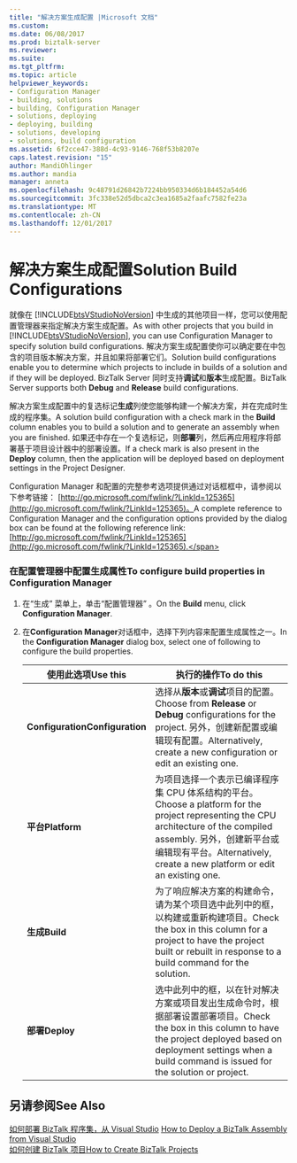 ```yaml
---
title: "解决方案生成配置 |Microsoft 文档"
ms.custom: 
ms.date: 06/08/2017
ms.prod: biztalk-server
ms.reviewer: 
ms.suite: 
ms.tgt_pltfrm: 
ms.topic: article
helpviewer_keywords:
- Configuration Manager
- building, solutions
- building, Configuration Manager
- solutions, deploying
- deploying, building
- solutions, developing
- solutions, build configuration
ms.assetid: 6f2cce47-388d-4c93-9146-768f53b8207e
caps.latest.revision: "15"
author: MandiOhlinger
ms.author: mandia
manager: anneta
ms.openlocfilehash: 9c48791d26842b7224bb950334d6b184452a54d6
ms.sourcegitcommit: 3fc338e52d5dbca2c3ea1685a2faafc7582fe23a
ms.translationtype: MT
ms.contentlocale: zh-CN
ms.lasthandoff: 12/01/2017
---
```

# <a name="solution-build-configurations"></a><span data-ttu-id="30ee7-102">解决方案生成配置</span><span class="sxs-lookup"><span data-stu-id="30ee7-102">Solution Build Configurations</span></span>
<span data-ttu-id="30ee7-103">就像在 [!INCLUDE[btsVStudioNoVersion](../includes/btsvstudionoversion-md.md)] 中生成的其他项目一样，您可以使用配置管理器来指定解决方案生成配置。</span><span class="sxs-lookup"><span data-stu-id="30ee7-103">As with other projects that you build in [!INCLUDE[btsVStudioNoVersion](../includes/btsvstudionoversion-md.md)], you can use Configuration Manager to specify solution build configurations.</span></span> <span data-ttu-id="30ee7-104">解决方案生成配置使你可以确定要在中包含的项目版本解决方案，并且如果将部署它们。</span><span class="sxs-lookup"><span data-stu-id="30ee7-104">Solution build configurations enable you to determine which projects to include in builds of a solution and if they will be deployed.</span></span> <span data-ttu-id="30ee7-105">BizTalk Server 同时支持**调试**和**版本**生成配置。</span><span class="sxs-lookup"><span data-stu-id="30ee7-105">BizTalk Server supports both **Debug** and **Release** build configurations.</span></span>  
  
 <span data-ttu-id="30ee7-106">解决方案生成配置中的复选标记**生成**列使您能够构建一个解决方案，并在完成时生成的程序集。</span><span class="sxs-lookup"><span data-stu-id="30ee7-106">A solution build configuration with a check mark in the **Build** column enables you to build a solution and to generate an assembly when you are finished.</span></span> <span data-ttu-id="30ee7-107">如果还中存在一个复选标记，则**部署**列，然后再应用程序将部署基于项目设计器中的部署设置。</span><span class="sxs-lookup"><span data-stu-id="30ee7-107">If a check mark is also present in the **Deploy** column, then the application will be deployed based on deployment settings in the Project Designer.</span></span>  
  
 <span data-ttu-id="30ee7-108">Configuration Manager 和配置的完整参考选项提供通过对话框框中，请参阅以下参考链接： [http://go.microsoft.com/fwlink/?LinkId=125365](http://go.microsoft.com/fwlink/?LinkId=125365)。</span><span class="sxs-lookup"><span data-stu-id="30ee7-108">A complete reference to Configuration Manager and the configuration options provided by the dialog box can be found at the following reference link: [http://go.microsoft.com/fwlink/?LinkId=125365](http://go.microsoft.com/fwlink/?LinkId=125365).</span></span>  
  
### <a name="to-configure-build-properties-in-configuration-manager"></a><span data-ttu-id="30ee7-109">在配置管理器中配置生成属性</span><span class="sxs-lookup"><span data-stu-id="30ee7-109">To configure build properties in Configuration Manager</span></span>  
  
1.  <span data-ttu-id="30ee7-110">在“生成”  菜单上，单击“配置管理器” 。</span><span class="sxs-lookup"><span data-stu-id="30ee7-110">On the **Build** menu, click **Configuration Manager**.</span></span>  
  
2.  <span data-ttu-id="30ee7-111">在**Configuration Manager**对话框中，选择下列内容来配置生成属性之一。</span><span class="sxs-lookup"><span data-stu-id="30ee7-111">In the **Configuration Manager** dialog box, select one of following to configure the build properties.</span></span>  
  
    |<span data-ttu-id="30ee7-112">使用此选项</span><span class="sxs-lookup"><span data-stu-id="30ee7-112">Use this</span></span>|<span data-ttu-id="30ee7-113">执行的操作</span><span class="sxs-lookup"><span data-stu-id="30ee7-113">To do this</span></span>|  
    |--------------|----------------|  
    |<span data-ttu-id="30ee7-114">**Configuration**</span><span class="sxs-lookup"><span data-stu-id="30ee7-114">**Configuration**</span></span>|<span data-ttu-id="30ee7-115">选择从**版本**或**调试**项目的配置。</span><span class="sxs-lookup"><span data-stu-id="30ee7-115">Choose from **Release** or **Debug** configurations for the project.</span></span> <span data-ttu-id="30ee7-116">另外，创建新配置或编辑现有配置。</span><span class="sxs-lookup"><span data-stu-id="30ee7-116">Alternatively, create a new configuration or edit an existing one.</span></span>|  
    |<span data-ttu-id="30ee7-117">**平台**</span><span class="sxs-lookup"><span data-stu-id="30ee7-117">**Platform**</span></span>|<span data-ttu-id="30ee7-118">为项目选择一个表示已编译程序集 CPU 体系结构的平台。</span><span class="sxs-lookup"><span data-stu-id="30ee7-118">Choose a platform for the project representing the CPU architecture of the compiled assembly.</span></span> <span data-ttu-id="30ee7-119">另外，创建新平台或编辑现有平台。</span><span class="sxs-lookup"><span data-stu-id="30ee7-119">Alternatively, create a new platform or edit an existing one.</span></span>|  
    |<span data-ttu-id="30ee7-120">**生成**</span><span class="sxs-lookup"><span data-stu-id="30ee7-120">**Build**</span></span>|<span data-ttu-id="30ee7-121">为了响应解决方案的构建命令，请为某个项目选中此列中的框，以构建或重新构建项目。</span><span class="sxs-lookup"><span data-stu-id="30ee7-121">Check the box in this column for a project to have the project built or rebuilt in response to a build command for the solution.</span></span>|  
    |<span data-ttu-id="30ee7-122">**部署**</span><span class="sxs-lookup"><span data-stu-id="30ee7-122">**Deploy**</span></span>|<span data-ttu-id="30ee7-123">选中此列中的框，以在针对解决方案或项目发出生成命令时，根据部署设置部署项目。</span><span class="sxs-lookup"><span data-stu-id="30ee7-123">Check the box in this column to have the project deployed based on deployment settings when a build command is issued for the solution or project.</span></span>|  
  
## <a name="see-also"></a><span data-ttu-id="30ee7-124">另请参阅</span><span class="sxs-lookup"><span data-stu-id="30ee7-124">See Also</span></span>  
 <span data-ttu-id="30ee7-125">[如何部署 BizTalk 程序集，从 Visual Studio](../core/how-to-deploy-a-biztalk-assembly-from-visual-studio.md) </span><span class="sxs-lookup"><span data-stu-id="30ee7-125">[How to Deploy a BizTalk Assembly from Visual Studio](../core/how-to-deploy-a-biztalk-assembly-from-visual-studio.md) </span></span>  
 [<span data-ttu-id="30ee7-126">如何创建 BizTalk 项目</span><span class="sxs-lookup"><span data-stu-id="30ee7-126">How to Create BizTalk Projects</span></span>](../core/how-to-create-biztalk-projects.md)